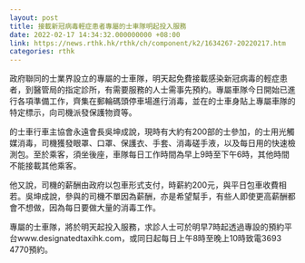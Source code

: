 ```yaml
---
layout: post
title: 接載新冠病毒輕症患者專屬的士車隊明起投入服務
date: 2022-02-17 14:34:32.000000000 +08:00
link: https://news.rthk.hk/rthk/ch/component/k2/1634267-20220217.htm
categories: rthk
---
```


政府聯同的士業界設立的專屬的士車隊，明天起免費接載感染新冠病毒的輕症患者，到醫管局的指定診所，有需要服務的人士需事先預約。專屬車隊今日開始已進行各項準備工作，齊集在郵輪碼頭停車場進行消毒，並在的士車身貼上專屬車隊的特定標示，向司機派發保護物資等。

的士車行車主協會永遠會長吳坤成說，現時有大約有200部的士參加，的士用光觸媒消毒，司機獲發眼罩、口罩、保護衣、手套、消毒磋手液，以及每日用的快速檢測包。至於乘客，須坐後座，車隊每日工作時間為早上9時至下午6時，其他時間不能接載其他乘客。

他又說，司機的薪酬由政府以包車形式支付，時薪約200元，與平日包車收費相若。吳坤成說，參與的司機不單因為薪酬，亦是希望幫手，有些人即使更高薪酬都會不想做，因為每日要做大量的消毒工作。

專屬的士車隊，將於明天起投入服務，求診人士可於明早7時起透過專設的預約平台www.designatedtaxihk.com，或同日起每日上午8時至晚上10時致電3693 4770預約。

